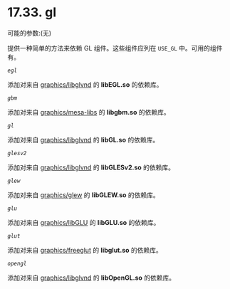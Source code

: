 # 17.33. gl

可能的参数:(无)

提供一种简单的方法来依赖 GL 组件。这些组件应列在 `USE_GL` 中。可用的组件有。

*`egl`*

添加对来自 [graphics/libglvnd](https://cgit.freebsd.org/ports/tree/graphics/libglvnd/pkg-descr) 的 **libEGL.so** 的依赖库。

*`gbm`*

添加对来自 [graphics/mesa-libs](https://cgit.freebsd.org/ports/tree/graphics/mesa-libs/pkg-descr) 的 **libgbm.so** 的依赖库。

*`gl`*

添加对来自 [graphics/libglvnd](https://cgit.freebsd.org/ports/tree/graphics/libglvnd/pkg-descr) 的 **libGL.so** 的依赖库。

*`glesv2`*

添加对来自 [graphics/libglvnd](https://cgit.freebsd.org/ports/tree/graphics/libglvnd/pkg-descr) 的 **libGLESv2.so** 的依赖库。

*`glew`*

添加对来自 [graphics/glew](https://cgit.freebsd.org/ports/tree/graphics/glew/pkg-descr) 的 **libGLEW.so** 的依赖库。

*`glu`*

添加对来自 [graphics/libGLU](https://cgit.freebsd.org/ports/tree/graphics/libGLU/pkg-descr) 的 **libGLU.so** 的依赖库。

*`glut`*

添加对来自 [graphics/freeglut](https://cgit.freebsd.org/ports/tree/graphics/freeglut/pkg-descr) 的 **libglut.so** 的依赖库。

*`opengl`*

添加对来自 [graphics/libglvnd](https://cgit.freebsd.org/ports/tree/graphics/libglvnd/pkg-descr) 的 **libOpenGL.so** 的依赖库。

